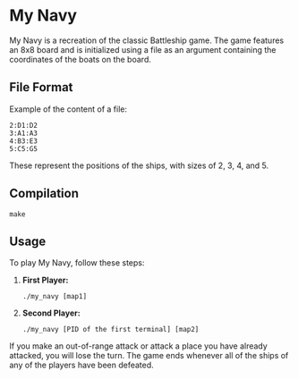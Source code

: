 # My Navy

My Navy is a recreation of the classic Battleship game. The game features an 8x8 board and is initialized using a file as an argument containing the coordinates of the boats on the board.

## File Format
Example of the content of a file:

```
2:D1:D2
3:A1:A3
4:B3:E3
5:C5:G5
```

These represent the positions of the ships, with sizes of 2, 3, 4, and 5.

## Compilation
```
make
```

## Usage
To play My Navy, follow these steps:

1. **First Player:**
   ```
   ./my_navy [map1]
   ```

2. **Second Player:**
   ```
   ./my_navy [PID of the first terminal] [map2]
   ```

If you make an out-of-range attack or attack a place you have already attacked, you will lose the turn. The game ends whenever all of the ships of any of the players have been defeated.

